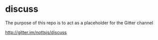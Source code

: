 # discuss
The purpose of this repo is to act as a placeholder for the Gitter channel

http://gitter.im/nottsjs/discuss
